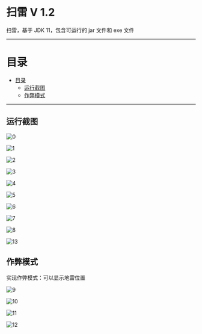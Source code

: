 # 扫雷 V 1.2
扫雷，基于 JDK 11，包含可运行的 jar 文件和 exe 文件

---
<!-- TOC -->
# 目录
- [目录](#目录)
    - [运行截图](#运行截图)
    - [作弊模式](#作弊模式)
---

## 运行截图

![0](https://github.com/billgoo/Funny-Project-in-Java/blob/main/MineSweeper_V0_1/screenshot/0.png)

![1](https://github.com/billgoo/Funny-Project-in-Java/blob/main/MineSweeper_V0_1/screenshot/1.png)

![2](https://github.com/billgoo/Funny-Project-in-Java/blob/main/MineSweeper_V0_1/screenshot/2.png)

![3](https://github.com/billgoo/Funny-Project-in-Java/blob/main/MineSweeper_V0_1/screenshot/3.png)

![4](https://github.com/billgoo/Funny-Project-in-Java/blob/main/MineSweeper_V0_1/screenshot/4.png)

![5](https://github.com/billgoo/Funny-Project-in-Java/blob/main/MineSweeper_V0_1/screenshot/5.png)

![6](https://github.com/billgoo/Funny-Project-in-Java/blob/main/MineSweeper_V0_1/screenshot/6.png)

![7](https://github.com/billgoo/Funny-Project-in-Java/blob/main/MineSweeper_V0_1/screenshot/7.png)

![8](https://github.com/billgoo/Funny-Project-in-Java/blob/main/MineSweeper_V0_1/screenshot/8.png)

![13](https://github.com/billgoo/Funny-Project-in-Java/blob/main/MineSweeper_V0_1/screenshot/13.png)

## 作弊模式
实现作弊模式：可以显示地雷位置

![9](https://github.com/billgoo/Funny-Project-in-Java/blob/main/MineSweeper_V0_1/screenshot/9.png)

![10](https://github.com/billgoo/Funny-Project-in-Java/blob/main/MineSweeper_V0_1/screenshot/10.png)

![11](https://github.com/billgoo/Funny-Project-in-Java/blob/main/MineSweeper_V0_1/screenshot/11.png)

![12](https://github.com/billgoo/Funny-Project-in-Java/blob/main/MineSweeper_V0_1/screenshot/12.png)
